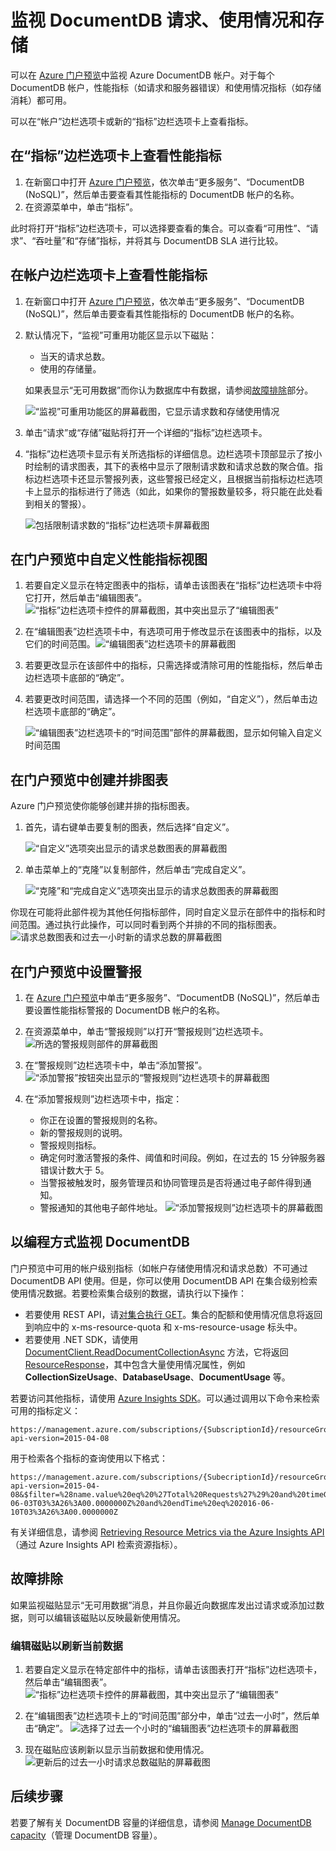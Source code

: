 <properties
	pageTitle="监视 DocumentDB 请求和存储 | Azure"
	description="了解如何监视你的 DocumentDB 帐户的性能指标（如请求和服务器错误）以及使用情况指标（如存储消耗）。"
	services="documentdb"
	documentationCenter=""
	authors="mimig1"
	manager="jhubbard"
	editor="cgronlun"/>  


<tags
	ms.service="documentdb"
	ms.workload="data-services"
	ms.tgt_pltfrm="na"
	ms.devlang="na"
	ms.topic="article"
	ms.date="10/17/2016"
	ms.author="mimig"
	wacn.date="11/28/2016"/>  


# 监视 DocumentDB 请求、使用情况和存储

可以在 [Azure 门户预览](https://portal.azure.cn/)中监视 Azure DocumentDB 帐户。对于每个 DocumentDB 帐户，性能指标（如请求和服务器错误）和使用情况指标（如存储消耗）都可用。

可以在“帐户”边栏选项卡或新的“指标”边栏选项卡上查看指标。

## 在“指标”边栏选项卡上查看性能指标

1. 在新窗口中打开 [Azure 门户预览](https://portal.azure.cn/)，依次单击“更多服务”、“DocumentDB (NoSQL)”，然后单击要查看其性能指标的 DocumentDB 帐户的名称。
2. 在资源菜单中，单击“指标”。

此时将打开“指标”边栏选项卡，可以选择要查看的集合。可以查看“可用性”、“请求”、“吞吐量”和“存储”指标，并将其与 DocumentDB SLA 进行比较。

## 在帐户边栏选项卡上查看性能指标
1.	在新窗口中打开 [Azure 门户预览](https://portal.azure.cn/)，依次单击“更多服务”、“DocumentDB (NoSQL)”，然后单击要查看其性能指标的 DocumentDB 帐户的名称。

2.	默认情况下，“监视”可重用功能区显示以下磁贴：
	*	当天的请求总数。
	*	使用的存储量。

	如果表显示“无可用数据”而你认为数据库中有数据，请参阅[故障排除](#troubleshooting)部分。

	![“监视”可重用功能区的屏幕截图，它显示请求数和存储使用情况](./media/documentdb-monitor-accounts/documentdb-total-requests-and-usage.png)  



3.	单击“请求”或“存储”磁贴将打开一个详细的“指标”边栏选项卡。
4.	“指标”边栏选项卡显示有关所选指标的详细信息。边栏选项卡顶部显示了按小时绘制的请求图表，其下的表格中显示了限制请求数和请求总数的聚合值。指标边栏选项卡还显示警报列表，这些警报已经定义，且根据当前指标边栏选项卡上显示的指标进行了筛选（如此，如果你的警报数量较多，将只能在此处看到相关的警报）。

	![包括限制请求数的“指标”边栏选项卡屏幕截图](./media/documentdb-monitor-accounts/documentdb-metric-blade.png)  



## 在门户预览中自定义性能指标视图

1.	若要自定义显示在特定图表中的指标，请单击该图表在“指标”边栏选项卡中将它打开，然后单击“编辑图表”。![“指标”边栏选项卡控件的屏幕截图，其中突出显示了“编辑图表”](./media/documentdb-monitor-accounts/madocdb3.png)

2.	在“编辑图表”边栏选项卡中，有选项可用于修改显示在该图表中的指标，以及它们的时间范围。![“编辑图表”边栏选项卡的屏幕截图](./media/documentdb-monitor-accounts/madocdb4.png)

3.	若要更改显示在该部件中的指标，只需选择或清除可用的性能指标，然后单击边栏选项卡底部的“确定”。
4.	若要更改时间范围，请选择一个不同的范围（例如，“自定义”），然后单击边栏选项卡底部的“确定”。

	![“编辑图表”边栏选项卡的“时间范围”部件的屏幕截图，显示如何输入自定义时间范围](./media/documentdb-monitor-accounts/madocdb5.png)  



## 在门户预览中创建并排图表
Azure 门户预览使你能够创建并排的指标图表。

1.	首先，请右键单击要复制的图表，然后选择“自定义”。

	![“自定义”选项突出显示的请求总数图表的屏幕截图](./media/documentdb-monitor-accounts/madocdb6.png)  


2.	单击菜单上的“克隆”以复制部件，然后单击“完成自定义”。

	![“克隆”和“完成自定义”选项突出显示的请求总数图表的屏幕截图](./media/documentdb-monitor-accounts/madocdb7.png)  



你现在可能将此部件视为其他任何指标部件，同时自定义显示在部件中的指标和时间范围。通过执行此操作，可以同时看到两个并排的不同的指标图表。
	![请求总数图表和过去一小时新的请求总数的屏幕截图](./media/documentdb-monitor-accounts/madocdb8.png)

## 在门户预览中设置警报
1.	在 [Azure 门户预览](https://portal.azure.cn/)中单击“更多服务”、“DocumentDB (NoSQL)”，然后单击要设置性能指标警报的 DocumentDB 帐户的名称。

2.	在资源菜单中，单击“警报规则”以打开“警报规则”边栏选项卡。
	![所选的警报规则部件的屏幕截图](./media/documentdb-monitor-accounts/madocdb10.5.png)

3.	在“警报规则”边栏选项卡中，单击“添加警报”。
	![“添加警报”按钮突出显示的“警报规则”边栏选项卡的屏幕截图](./media/documentdb-monitor-accounts/madocdb11.png)

4.	在“添加警报规则”边栏选项卡中，指定：
	*	你正在设置的警报规则的名称。
	*	新的警报规则的说明。
	*	警报规则指标。
	*	确定何时激活警报的条件、阈值和时间段。例如，在过去的 15 分钟服务器错误计数大于 5。
	*	当警报被触发时，服务管理员和协同管理员是否将通过电子邮件得到通知。
	*	警报通知的其他电子邮件地址。
	![“添加警报规则”边栏选项卡的屏幕截图](./media/documentdb-monitor-accounts/madocdb12.png)

## 以编程方式监视 DocumentDB
门户预览中可用的帐户级别指标（如帐户存储使用情况和请求总数）不可通过 DocumentDB API 使用。但是，你可以使用 DocumentDB API 在集合级别检索使用情况数据。若要检索集合级别的数据，请执行以下操作：

- 若要使用 REST API，请[对集合执行 GET](https://msdn.microsoft.com/zh-cn/library/mt489073.aspx)。集合的配额和使用情况信息将返回到响应中的 x-ms-resource-quota 和 x-ms-resource-usage 标头中。
- 若要使用 .NET SDK，请使用 [DocumentClient.ReadDocumentCollectionAsync](https://msdn.microsoft.com/zh-cn/library/microsoft.azure.documents.client.documentclient.readdocumentcollectionasync.aspx) 方法，它将返回 [ResourceResponse](https://msdn.microsoft.com/zh-cn/library/dn799209.aspx)，其中包含大量使用情况属性，例如 **CollectionSizeUsage**、**DatabaseUsage**、**DocumentUsage** 等。

若要访问其他指标，请使用 [Azure Insights SDK](https://www.nuget.org/packages/Microsoft.Azure.Insights)。可以通过调用以下命令来检索可用的指标定义：

    https://management.azure.com/subscriptions/{SubscriptionId}/resourceGroups/{ResourceGroup}/providers/Microsoft.DocumentDb/databaseAccounts/{DocumentDBAccountName}/metricDefinitions?api-version=2015-04-08 

用于检索各个指标的查询使用以下格式：

    https://management.azure.com/subscriptions/{SubecriptionId}/resourceGroups/{ResourceGroup}/providers/Microsoft.DocumentDb/databaseAccounts/{DocumentDBAccountName}/metrics?api-version=2015-04-08&$filter=%28name.value%20eq%20%27Total%20Requests%27%29%20and%20timeGrain%20eq%20duration%27PT5M%27%20and%20startTime%20eq%202016-06-03T03%3A26%3A00.0000000Z%20and%20endTime%20eq%202016-06-10T03%3A26%3A00.0000000Z

有关详细信息，请参阅 [Retrieving Resource Metrics via the Azure Insights API](https://blogs.msdn.microsoft.com/cloud_solution_architect/2016/02/23/retrieving-resource-metrics-via-the-azure-insights-api/)（通过 Azure Insights API 检索资源指标）。


## 故障排除<a name="troubleshooting"></a>

如果监视磁贴显示“无可用数据”消息，并且你最近向数据库发出过请求或添加过数据，则可以编辑该磁贴以反映最新使用情况。

### 编辑磁贴以刷新当前数据
1.	若要自定义显示在特定部件中的指标，请单击该图表打开“指标”边栏选项卡，然后单击“编辑图表”。
	![“指标”边栏选项卡控件的屏幕截图，其中突出显示了“编辑图表”](./media/documentdb-monitor-accounts/madocdb3.png)

2.	在“编辑图表”边栏选项卡上的“时间范围”部分中，单击“过去一小时”，然后单击“确定”。
	![选择了过去一个小时的“编辑图表”边栏选项卡的屏幕截图](./media/documentdb-monitor-accounts/documentdb-no-available-data-past-hour.png)


3.	现在磁贴应该刷新以显示当前数据和使用情况。
	![更新后的过去一小时请求总数磁贴的屏幕截图](./media/documentdb-monitor-accounts/documentdb-no-available-data-fixed.png)

## 后续步骤
若要了解有关 DocumentDB 容量的详细信息，请参阅 [Manage DocumentDB capacity](/documentation/articles/documentdb-manage/)（管理 DocumentDB 容量）。

<!---HONumber=Mooncake_1121_2016-->
